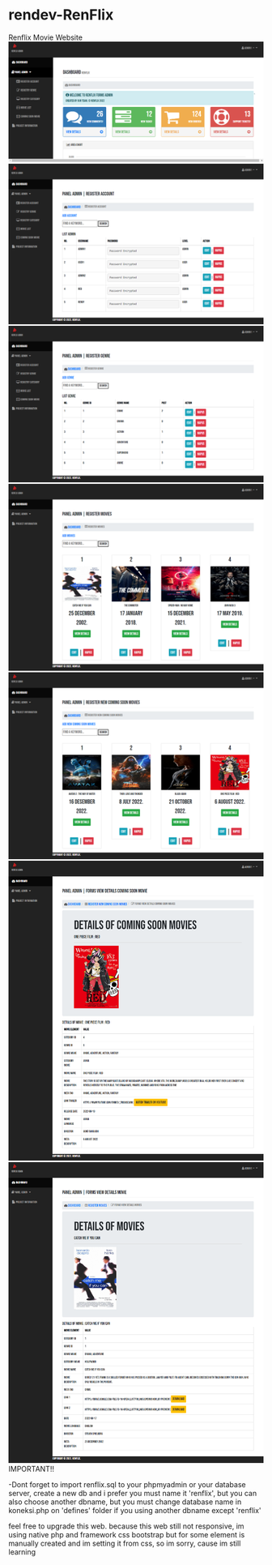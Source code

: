 # rendev-RenFlix
Renflix Movie Website
![alt_text](https://github.com/rendyirawann/rendev-RenFlix/blob/main/Admin%20-%20RenFlix%20(1).png?raw=true)
![alt_text](https://github.com/rendyirawann/rendev-RenFlix/blob/main/Admin%20-%20RenFlix%20(2).png?raw=true)
![alt_text](https://github.com/rendyirawann/rendev-RenFlix/blob/main/Admin%20-%20RenFlix%20(3).png?raw=true)
![alt_text](https://github.com/rendyirawann/rendev-RenFlix/blob/main/Admin%20-%20RenFlix%20(4).png?raw=true)
![alt_text](https://github.com/rendyirawann/rendev-RenFlix/blob/main/Admin%20-%20RenFlix%20(5).png?raw=true)
![alt_text](https://github.com/rendyirawann/rendev-RenFlix/blob/main/Admin%20-%20RenFlix%20(6).png?raw=true)
![alt_text](https://github.com/rendyirawann/rendev-RenFlix/blob/main/Admin%20-%20RenFlix%20(7).png?raw=true)
IMPORTANT!!

-Dont forget to import renflix.sql to your phpmyadmin or your database server, create a new db and i prefer you must  name it 'renflix', but you can also choose another dbname, but you must change database name in koneksi.php on 'defines' folder if you using another dbname except 'renflix'

 feel free to upgrade this web. because this web still not responsive, im using native php and framework css bootstrap but for some element is manually created and im setting it from css, so im sorry, cause im still learning
